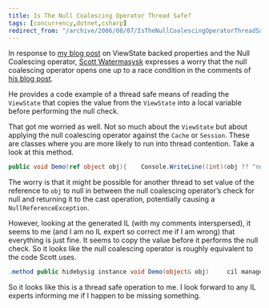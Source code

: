 ```yaml
---
title: Is The Null Coalescing Operator Thread Safe?
tags: [concurrency,dotnet,csharp]
redirect_from: "/archive/2006/08/07/IsTheNullCoalescingOperatorThreadSafe.aspx/"
---
```


In response to [my blog
post](https://haacked.com/archive/2006/08/07/TinyTrickForViewStateBackedProperties.aspx "Tiny Trick")
on ViewState backed properties and the Null Coalescing operator, [Scott
Watermasysk](http://scottwater.com/blog/ "Scott Watermasysk") expresses
a worry that the null coalescing operator opens one up to a race
condition in the comments of [his blog
post](http://scottwater.com/blog/archive/2006/08/07/The-null-Coalescing-Operator.aspx "The Null Coalescing Operator").

He provides a code example of a thread safe means of reading the
`ViewState` that copies the value from the `ViewState` into a local
variable before performing the null check.

That got me worried as well. Not so much about the `ViewState` but about
applying the null coalescing operator against the `Cache` or `Session`.
These are classes where you are more likely to run into thread
contention. Take a look at this method.

```csharp
public void Demo(ref object obj){    Console.WriteLine((int)(obj ?? "null"));}
```

The worry is that it might be possible for another thread to set value
of the reference to `obj` to null in between the null coalescing
operator’s check for null and returning it to the cast operation,
potentially causing a `NullReferenceException`.

However, looking at the generated IL (with my comments interspersed), it
seems to me (and I am no IL expert so correct me if I am wrong) that
everything is just fine. It seems to copy the value before it performs
the null check. So it looks like the null coalescing operator is roughly
equivalent to the code Scott uses.

```csharp
.method public hidebysig instance void Demo(object& obj)     cil managed{  .maxstack 8  L_0000: nop   L_0001: ldarg.1   L_0002: ldind.ref   L_0003: dup //copy value to stack     L_0004: brtrue.s L_000c //jump to L_000c if value isn’t null     L_0006: pop      L_0007: ldstr "null"     L_000c: unbox.any int32     L_0011: call void [mscorlib]System.Console::WriteLine(int32)  L_0016: nop   L_0017: ret }
```

So it looks like this is a thread safe operation to me. I look forward
to any IL experts informing me if I happen to be missing something.

